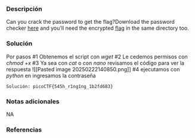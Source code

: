 
### Descripción 
Can you crack the password to get the flag?Download the password checker [here](https://artifacts.picoctf.net/c/12/level1.py) and you'll need the encrypted [flag](https://artifacts.picoctf.net/c/12/level1.flag.txt.enc) in the same directory too.
### Solución
Por pasos
	#1 Obtenemos el script con *wget*
	#2 Le cedemos permisos con *chmod +x* 
	#3 Ya sea con *cat* o con *nano* revisamos el código para ver la respuesta
	![[Pasted image 20250222140850.png]]
	#4 ejecutamos con *python*  en ingresamos la contraseña

	Solución: picoCTF{545h_r1ng1ng_1b2fd683}

### Notas adicionales
NA

### Referencias 

